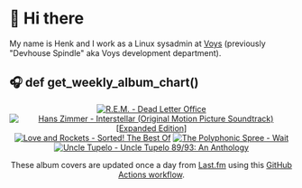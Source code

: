 # 👋 Hi there

My name is Henk and I work as a Linux sysadmin at <a href="https://www.voys.co/about/">Voys</a> (previously "Devhouse Spindle" aka Voys development department).

## 🎧 def get_weekly_album_chart()
<!-- lastfm -->
<p align="center"><a href="https://www.last.fm/music/R.E.M./Dead+Letter+Office"><img src="https://lastfm.freetls.fastly.net/i/u/64s/1e273044928f99b4f173ce65af73a507.png" title="R.E.M. - Dead Letter Office"></a> <a href="https://www.last.fm/music/Hans+Zimmer/Interstellar+(Original+Motion+Picture+Soundtrack)+%5BExpanded+Edition%5D"><img src="https://lastfm.freetls.fastly.net/i/u/64s/4d6322c6d784708fd7723b991714e51d.jpg" title="Hans Zimmer - Interstellar (Original Motion Picture Soundtrack) [Expanded Edition]"></a> <a href="https://www.last.fm/music/Love+and+Rockets/Sorted!+The+Best+Of"><img src="https://lastfm.freetls.fastly.net/i/u/64s/65e76f80676499bf2488d69171ab46bd.png" title="Love and Rockets - Sorted! The Best Of"></a> <a href="https://www.last.fm/music/The+Polyphonic+Spree/Wait"><img src="https://lastfm.freetls.fastly.net/i/u/64s/4d0b0ca26d9c46bab9b83dcc6d8bf5df.jpg" title="The Polyphonic Spree - Wait"></a> <a href="https://www.last.fm/music/Uncle+Tupelo/Uncle+Tupelo+89%2F93:+An+Anthology"><img src="https://lastfm.freetls.fastly.net/i/u/64s/63589c7c462ef22f4f93f05d2ee8fc5b.jpg" title="Uncle Tupelo - Uncle Tupelo 89/93: An Anthology"></a> </p>

<p align="center">These album covers are updated once a day from <a href="https://www.last.fm/user/hbokh">Last.fm</a> using this <a href="https://github.com/marketplace/actions/lastfm-to-markdown">GitHub Actions workflow</a>.</p>
